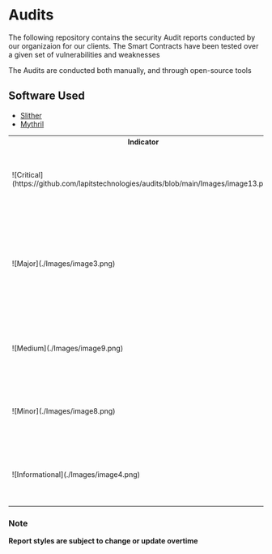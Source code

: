 # Audits

The following repository contains the security Audit reports conducted by our organizaion for our clients. The Smart Contracts have been tested over a given set of vulnerabilities and weaknesses

The Audits are conducted both manually, and through open-source tools
## Software Used
<ul>
  <li><a href="https://github.com/crytic/slither">Slither</a></li>
  <li><a href="https://github.com/ConsenSys/mythril">Mythril</a></li>
</ul>
 <table>
  <tr>
  <th>Indicator</th>
  <th>Severity</th>
  <th>Description</th>
  </tr>
  <tr>
    <td>![Critical](https://github.com/lapitstechnologies/audits/blob/main/Images/image13.png)</td>
    <td>Critical</td>
    <td>Critical vulnerabilities lead to major exploits, asset loss or data manipulations</td>
  </tr>
  <tr>
    <td>![Major](./Images/image3.png)</td>
    <td>Major</td>
    <td>Major vulnerabilities have a significant impact on smart contract execution, e.g., public access to crucial functions</td>
  </tr>
  <tr>
    <td>![Medium](./Images/image9.png)</td>
    <td>Medium</td>
    <td>Critical vulnerabilities lead to major exploits, asset loss or data manipulations</td>
  </tr>
  <tr>
    <td>![Minor](./Images/image8.png)</td>
    <td>Minor</td>
    <td>Critical vulnerabilities lead to major exploits, asset loss or data manipulations</td>
  </tr>
  <tr>
    <td>![Informational](./Images/image4.png)</td>
    <td>Informational</td>
    <td>Critical vulnerabilities lead to major exploits, asset loss or data manipulations</td>
  </tr>
 </table>


### Note
<b>Report styles are subject to change or update overtime</b>
